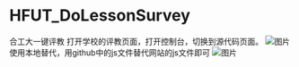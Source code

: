 # HFUT_DoLessonSurvey
 合工大一键评教
打开学校的评教页面，打开控制台，切换到源代码页面。
![图片](https://github.com/architectcgz/HFUT_DoLessonSurvey/assets/119087313/dcba4724-a6a7-4cc6-948d-10d3e5f2a23f)
使用本地替代，用github中的js文件替代网站的js文件即可
![图片](https://github.com/architectcgz/HFUT_DoLessonSurvey/assets/119087313/720a41a9-5904-4dab-8f93-441a5755464b)
